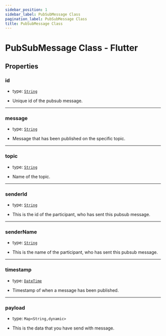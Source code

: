 ```yaml
---
sidebar_position: 1
sidebar_label: PubSubMessage Class
pagination_label: PubSubMessage Class
title: PubSubMessage Class
---
```


# PubSubMessage Class - Flutter

<div class="sdk-api-ref-only-h4">

## Properties

### id

- type: [`String`](https://api.dart.dev/stable/2.15.1/dart-core/String-class.html)

- Unique id of the pubsub message.

---

### message

- type: [`String`](https://api.dart.dev/stable/2.15.1/dart-core/String-class.html)

- Message that has been published on the specific topic.

---

### topic

- type: [`String`](https://api.dart.dev/stable/2.15.1/dart-core/String-class.html)

- Name of the topic.

---

### senderId

- type: [`String`](https://api.dart.dev/stable/2.15.1/dart-core/String-class.html)

- This is the id of the participant, who has sent this pubsub message.

---

### senderName

- type: [`String`](https://api.dart.dev/stable/2.15.1/dart-core/String-class.html)

- This is the name of the participant, who has sent this pubsub message.

---

### timestamp

- type: [`DateTime`](https://api.dart.dev/stable/2.15.1/dart-core/DateTime-class.html)

- Timestamp of when a message has been published.

---

### payload

- type: `Map<String,dynamic>`

- This is the data that you have send with message.

</div>
